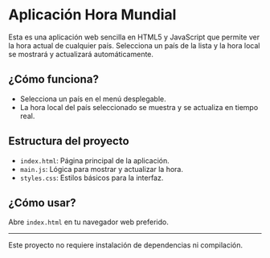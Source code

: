 # Aplicación Hora Mundial

Esta es una aplicación web sencilla en HTML5 y JavaScript que permite ver la hora actual de cualquier país. Selecciona un país de la lista y la hora local se mostrará y actualizará automáticamente.

## ¿Cómo funciona?
- Selecciona un país en el menú desplegable.
- La hora local del país seleccionado se muestra y se actualiza en tiempo real.

## Estructura del proyecto
- `index.html`: Página principal de la aplicación.
- `main.js`: Lógica para mostrar y actualizar la hora.
- `styles.css`: Estilos básicos para la interfaz.

## ¿Cómo usar?
Abre `index.html` en tu navegador web preferido.

---

Este proyecto no requiere instalación de dependencias ni compilación.

